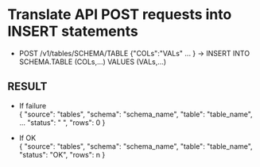 # Translate API POST requests into INSERT statements  
  
* POST /v1/tables/SCHEMA/TABLE {"COLs":"VALs" ... } → INSERT INTO SCHEMA.TABLE (COLs,...) VALUES (VALs,...)  

## RESULT  
* If failure  
 {
  "source": "tables",
  "schema": "schema_name",
  "table": "table_name",
  ...
  "status": " ",
  "rows": 0
} 

* If OK  
{
  "source": "tables",
  "schema": "schema_name",
  "table": "table_name",
  "status": "OK",
  "rows": n
}
